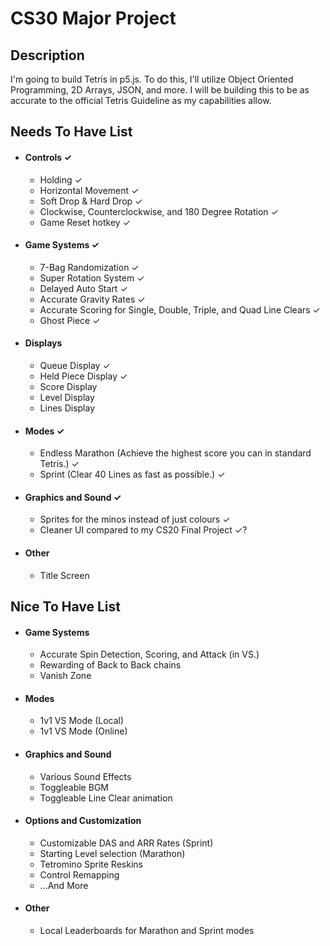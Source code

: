 # CS30 Major Project

## Description
I'm going to build Tetris in p5.js. To do this, I'll utilize Object Oriented Programming, 2D Arrays, JSON, and more. I will be building this to be as accurate to the official Tetris Guideline as my capabilities allow.  

## Needs To Have List
- #### Controls ✓
    - Holding ✓
    - Horizontal Movement ✓
    - Soft Drop & Hard Drop ✓
    - Clockwise, Counterclockwise, and 180 Degree Rotation ✓
    - Game Reset hotkey ✓

- #### Game Systems ✓
    - 7-Bag Randomization ✓
    - Super Rotation System ✓
    - Delayed Auto Start ✓
    - Accurate Gravity Rates ✓
    - Accurate Scoring for Single, Double, Triple, and Quad Line Clears ✓
    - Ghost Piece ✓

- #### Displays
    - Queue Display ✓
    - Held Piece Display ✓
    - Score Display
    - Level Display
    - Lines Display

- #### Modes ✓
    - Endless Marathon (Achieve the highest score you can in standard Tetris.) ✓
    - Sprint (Clear 40 Lines as fast as possible.) ✓

- #### Graphics and Sound ✓
    - Sprites for the minos instead of just colours ✓
    - Cleaner UI compared to my CS20 Final Project ✓?

- #### Other
    - Title Screen

## Nice To Have List
- #### Game Systems
    - Accurate Spin Detection, Scoring, and Attack (in VS.)
    - Rewarding of Back to Back chains
    - Vanish Zone

- #### Modes
    - 1v1 VS Mode (Local)
    - 1v1 VS Mode (Online)

- #### Graphics and Sound
    - Various Sound Effects
    - Toggleable BGM
    - Toggleable Line Clear animation

- #### Options and Customization
    - Customizable DAS and ARR Rates (Sprint)
    - Starting Level selection (Marathon)
    - Tetromino Sprite Reskins
    - Control Remapping
    - ...And More

- #### Other
    - Local Leaderboards for Marathon and Sprint modes